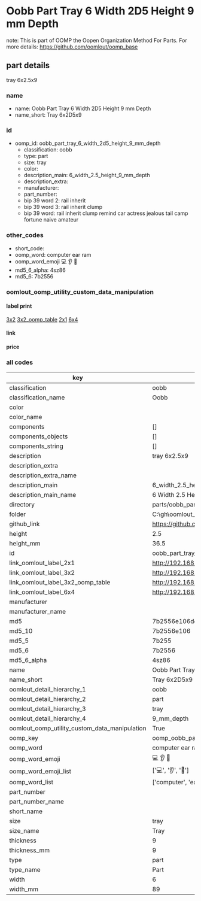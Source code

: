 # Oobb Part Tray 6 Width 2D5 Height 9 mm Depth  

note: This is part of OOMP the Oopen Organization Method For Parts. For more details: https://github.com/oomlout/oomp_base

##  part details
  



tray 6x2.5x9



### name
* name: Oobb Part Tray 6 Width 2D5 Height 9 mm Depth
* name_short: Tray 6x2D5x9 
### id
* oomp_id: oobb_part_tray_6_width_2d5_height_9_mm_depth
  * classification: oobb
  * type: part
  * size: tray
  * color: 
  * description_main: 6_width_2.5_height_9_mm_depth
  * description_extra: 
  * manufacturer: 
  * part_number: 
  * bip 39 word 2: rail inherit
  * bip 39 word 3: rail inherit clump
  * bip 39 word: rail inherit clump remind car actress jealous tail camp fortune naive amateur

### other_codes
* short_code: 
* oomp_word: computer ear ram
* oomp_word_emoji :computer: :ear: :ram:
* md5_6_alpha: 4sz86
* md5_6: 7b2556






### oomlout_oomp_utility_custom_data_manipulation
#### label print
[3x2](http://192.168.1.245:1112/?label=oomp%204sz86)
[3x2_oomp_table](http://192.168.1.108:1112/?label=oomp%204sz86)
[2x1](http://192.168.1.242:1112/?label=oomp%204sz86)
[6x4](http://192.168.1.55:1112/?label=oomp%204sz86)    

#### link

                              

#### price







### all codes 
| key | value |  
| --- | --- |  
| classification | oobb |  
| classification_name | Oobb |  
| color |  |  
| color_name |  |  
| components | [] |  
| components_objects | [] |  
| components_string | [] |  
| description | tray 6x2.5x9 |  
| description_extra |  |  
| description_extra_name |  |  
| description_main | 6_width_2.5_height_9_mm_depth |  
| description_main_name | 6 Width 2.5 Height 9 mm Depth |  
| directory | parts/oobb_part_tray_6_width_2d5_height_9_mm_depth |  
| folder | C:\gh\oomlout_oobb_version_4_generated_parts\parts\oobb_part_tray_6_width_2d5_height_9_mm_depth |  
| github_link | https://github.com/oomlout/oomlout_oomp_part_src/tree/main/parts/oobb_part_tray_6_width_2d5_height_9_mm_depth |  
| height | 2.5 |  
| height_mm | 36.5 |  
| id | oobb_part_tray_6_width_2d5_height_9_mm_depth |  
| link_oomlout_label_2x1 | http://192.168.1.242:1112/?label=oomp%204sz86 |  
| link_oomlout_label_3x2 | http://192.168.1.245:1112/?label=oomp%204sz86 |  
| link_oomlout_label_3x2_oomp_table | http://192.168.1.108:1112/?label=oomp%204sz86 |  
| link_oomlout_label_6x4 | http://192.168.1.55:1112/?label=oomp%204sz86 |  
| manufacturer |  |  
| manufacturer_name |  |  
| md5 | 7b2556e106dd4ef00b112b5c589cf587 |  
| md5_10 | 7b2556e106 |  
| md5_5 | 7b255 |  
| md5_6 | 7b2556 |  
| md5_6_alpha | 4sz86 |  
| name | Oobb Part Tray 6 Width 2D5 Height 9 mm Depth |  
| name_short | Tray 6x2D5x9  |  
| oomlout_detail_hierarchy_1 | oobb |  
| oomlout_detail_hierarchy_2 | part |  
| oomlout_detail_hierarchy_3 | tray |  
| oomlout_detail_hierarchy_4 | 9_mm_depth |  
| oomlout_oomp_utility_custom_data_manipulation | True |  
| oomp_key | oomp_oobb_part_tray_6_width_2d5_height_9_mm_depth |  
| oomp_word | computer ear ram |  
| oomp_word_emoji | :computer: :ear: :ram: |  
| oomp_word_emoji_list | [':computer:', ':ear:', ':ram:'] |  
| oomp_word_list | ['computer', 'ear', 'ram'] |  
| part_number |  |  
| part_number_name |  |  
| short_name |  |  
| size | tray |  
| size_name | Tray |  
| thickness | 9 |  
| thickness_mm | 9 |  
| type | part |  
| type_name | Part |  
| width | 6 |  
| width_mm | 89 |  
